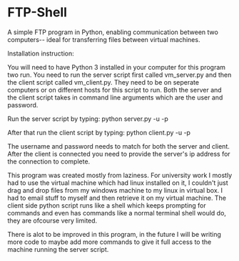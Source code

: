# FTP-Shell
A simple FTP program in Python, enabling communication between two computers-- ideal for transferring files between virtual machines.

Installation instruction:

You will need to have Python 3 installed in your computer for this program two run. You need to run the server script first called vm_server.py and then the client script called vm_client.py. They need to be on seperate computers or on different hosts for this script to run. Both the server and the client script takes in command line arguments which are the user and password.

Run the server script by typing: python server.py -u <username> -p <password>

After that run the client script by typing: python client.py -u <username> -p <password>

The username and password needs to match for both the server and client. After the client is connected you need to provide the server's ip address for the connection to complete.

This program was created mostly from laziness. For university work I mostly had to use the virtual machine which had linux installed on it, I couldn't just drag and drop files from my windows machine to my linux in virtual box. I had to email stuff to myself and then retrieve it on my virtual machine. The client side python script runs like a shell which keeps prompting for commands and even has commands like a normal terminal shell would do, they are ofcourse very limited.

There is alot to be improved in this program, in the future I will be writing more code to maybe add more commands to give it full access to the machine running the server script.
